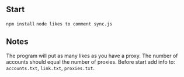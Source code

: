 ## Start
`npm install`
`node likes to comment sync.js`
## Notes
The program will put as many likes as you have a proxy. The number of accounts should equal the number of proxies. 
Before start add info to: `accounts.txt`, `link.txt`, `proxies.txt`.